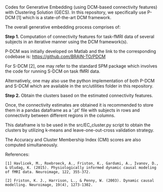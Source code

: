 Codes for Generative Embedding (using DCM-based connectivity features) with Clustering Solution (GECS). In this repository, we specifically use P-DCM [1] which is a state-of-the-art DCM framework.

The overall generative embedding process comprises of:

<strong>Step 1.</strong> Computation of connectivity features for task-fMRI data of several subjects in an iterative manner using the DCM framework(s).

P-DCM was initially developed on Matlab and the link to the corresponding codebase is: https://github.com/BRAIN-TO/PDCM

For S-DCM [2], one may refer to the standard SPM package which involves the code for running S-DCM on task fMRI data.

Alternatively, one may also use the python implementation of both P-DCM and S-DCM which are available in the src/utilities folder in this repository.

<strong>Step 2.</strong> Obtain the clusters based on the estimated connectivity features.

Once, the connectivity estimates are obtained it is recommended to store them in a pandas dataframe as a '.pt' file with subjects in rows and connectivity between different regions in the columns.

This dataframe is to be used in the src/EC_cluster.py script to obtain the clusters by utilizing k-means and leave-one-out-cross validation strategy.

The Accuracy and Cluster Membership Index (CMI) scores are also computed simultaneously.

References:

```
[1] Havlicek, M., Roebroeck, A., Friston, K., Gardumi, A., Ivanov, D., & Uludag, K. (2015). Physiologically informed dynamic causal modeling of fMRI data. Neuroimage, 122, 355-372.

[2] Friston, K. J., Harrison, L., & Penny, W. (2003). Dynamic causal modelling. Neuroimage, 19(4), 1273-1302.
```
